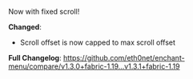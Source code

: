 Now with fixed scroll!

**Changed**:
- Scroll offset is now capped to max scroll offset

**Full Changelog**: https://github.com/eth0net/enchant-menu/compare/v1.3.0+fabric-1.19...v1.3.1+fabric-1.19
